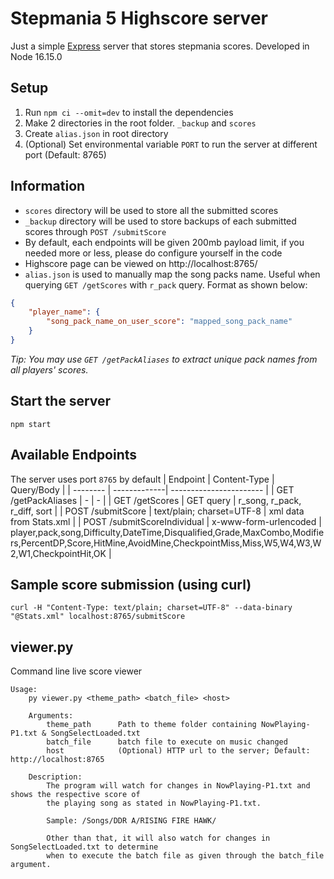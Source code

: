 # Stepmania 5 Highscore server

Just a simple [Express](https://expressjs.com/) server that stores stepmania scores. Developed in Node 16.15.0

## Setup

1. Run `npm ci --omit=dev` to install the dependencies
2. Make 2 directories in the root folder. `_backup` and `scores`
3. Create `alias.json` in root directory
4. (Optional) Set environmental variable `PORT` to run the server at different port (Default: 8765)

## Information

-   `scores` directory will be used to store all the submitted scores
-   `_backup` directory will be used to store backups of each submitted scores through `POST /submitScore`
-   By default, each endpoints will be given 200mb payload limit, if you needed more or less, please do configure yourself in the code
-   Highscore page can be viewed on http://localhost:8765/
-   `alias.json` is used to manually map the song packs name. Useful when querying `GET /getScores` with `r_pack` query. Format as shown below:

```json
{
    "player_name": {
        "song_pack_name_on_user_score": "mapped_song_pack_name"
    }
}
```

_Tip: You may use `GET /getPackAliases` to extract unique pack names from all players' scores._

## Start the server

```
npm start
```

## Available Endpoints

The server uses port `8765` by default
| Endpoint | Content-Type | Query/Body |
| -------- | -------------| ----------------------- |
| GET /getPackAliases | - | - |
| GET /getScores | GET query | r_song, r_pack, r_diff, sort |
| POST /submitScore | text/plain; charset=UTF-8 | xml data from Stats.xml |
| POST /submitScoreIndividual | x-www-form-urlencoded | player,pack,song,Difficulty,DateTime,Disqualified,Grade,MaxCombo,Modifiers,PercentDP,Score,HitMine,AvoidMine,CheckpointMiss,Miss,W5,W4,W3,W2,W1,CheckpointHit,OK |

## Sample score submission (using curl)

```
curl -H "Content-Type: text/plain; charset=UTF-8" --data-binary "@Stats.xml" localhost:8765/submitScore
```

## viewer.py

Command line live score viewer

```
Usage:
    py viewer.py <theme_path> <batch_file> <host>

    Arguments:
        theme_path      Path to theme folder containing NowPlaying-P1.txt & SongSelectLoaded.txt
        batch_file      batch file to execute on music changed
        host            (Optional) HTTP url to the server; Default: http://localhost:8765

    Description:
        The program will watch for changes in NowPlaying-P1.txt and shows the respective score of
        the playing song as stated in NowPlaying-P1.txt.

        Sample: /Songs/DDR A/RISING FIRE HAWK/

        Other than that, it will also watch for changes in SongSelectLoaded.txt to determine
        when to execute the batch file as given through the batch_file argument.
```
